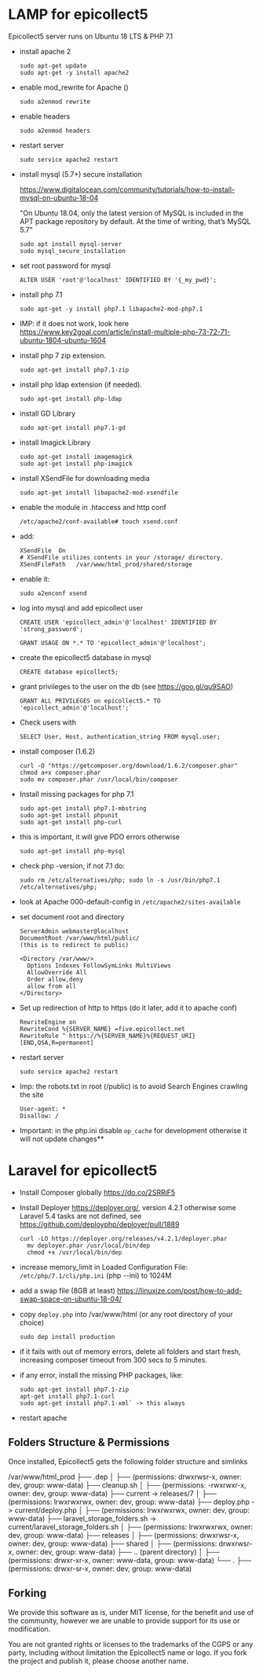 # LAMP for epicollect5

Epicollect5 server runs on Ubuntu 18 LTS & PHP 7.1

- install apache 2
  ```
  sudo apt-get update
  sudo apt-get -y install apache2

- enable mod_rewrite for Apache ()
  ```
  sudo a2enmod rewrite
- enable headers
  ```
  sudo a2enmod headers
- restart server
  ```
  sudo service apache2 restart
- install mysql (5.7+) secure installation

  https://www.digitalocean.com/community/tutorials/how-to-install-mysql-on-ubuntu-18-04

  "On Ubuntu 18.04, only the latest version of MySQL is included in the APT package repository by default. At the time
  of writing, that’s MySQL 5.7"

  ```
  sudo apt install mysql-server
  sudo mysql_secure_installation
- set root password for mysql
  ```
  ALTER USER 'root'@'localhost' IDENTIFIED BY '{_my_pwd}';
- install php 7.1
  ```
  sudo apt-get -y install php7.1 libapache2-mod-php7.1
- IMP: if it does not work, look here
  https://www.key2goal.com/article/install-multiple-php-73-72-71-ubuntu-1804-ubuntu-1604

- install php 7 zip extension.
  ```
  sudo apt-get install php7.1-zip 
- install php ldap extension (if needed).
  ```
  sudo apt-get install php-ldap
- install GD Library
  ```
  sudo apt-get install php7.1-gd
- install Imagick Library
  ```
  sudo apt-get install imagemagick
  sudo apt-get install php-imagick
- install XSendFile for downloading media
  ```
  sudo apt-get install libapache2-mod-xsendfile
- enable the module in .htaccess and http conf
  ```
  /etc/apache2/conf-available# touch xsend.conf
- add:
  ```
  XSendFile  On
  # XSendFile utilizes contents in your /storage/ directory.
  XSendFilePath   /var/www/html_prod/shared/storage

- enable it:
  ```
  sudo a2enconf xsend
- log into mysql and add epicollect user
  ```  
  CREATE USER 'epicollect_admin'@'localhost' IDENTIFIED BY 'strong_password';

  GRANT USAGE ON *.* TO 'epicollect_admin'@'localhost';
- create the epicollect5 database in mysql
  ```
  CREATE database epicollect5;
- grant privileges to the user on the db (see https://goo.gl/qu9SAO)
  ```
  GRANT ALL PRIVILEGES on epicollect5.* TO 'epicollect_admin'@'localhost';`
- Check users with
  ```
  SELECT User, Host, authentication_string FROM mysql.user;
- install composer (1.6.2)
  ```
  curl -O "https://getcomposer.org/download/1.6.2/composer.phar"
  chmod a+x composer.phar
  sudo mv composer.phar /usr/local/bin/composer
- Install missing packages for php 7.1
  ```
  sudo apt-get install php7.1-mbstring
  sudo apt-get install phpunit
  sudo apt-get install php-curl

- this is important, it will give PDO errors otherwise
  ```
  sudo apt-get install php-mysql
- check php -version, if not 7.1 do:
  ```
  sudo rm /etc/alternatives/php; sudo ln -s /usr/bin/php7.1 /etc/alternatives/php;

- look at Apache 000-default-config in `/etc/apache2/sites-available`

- set document root and directory
  ```
  ServerAdmin webmaster@localhost
  DocumentRoot /var/www/html/public/
  (this is to redirect to public)

  <Directory /var/www/>
    Options Indexes FollowSymLinks MultiViews
    AllowOverride All
    Order allow,deny
    allow from all
  </Directory>
- Set up redirection of http to https (do it later, add it to apache conf)
  ```
  RewriteEngine on
  RewriteCond %{SERVER_NAME} =five.epicollect.net
  RewriteRule ^ https://%{SERVER_NAME}%{REQUEST_URI} [END,QSA,R=permanent]
- restart server
  ```
  sudo service apache2 restart
- Imp: the robots.txt in root (/public) is to avoid Search Engines crawling the site
  ```
  User-agent: *
  Disallow: /
- Important: in the php.ini disable `op_cache` for development otherwise it will not update changes**

# Laravel for epicollect5

- Install Composer globally https://do.co/2SRRiF5
- Install Deployer https://deployer.org/, version 4.2.1 otherwise some Laravel 5.4 tasks are not defined,
  see https://github.com/deployphp/deployer/pull/1889
  ```
  curl -LO https://deployer.org/releases/v4.2.1/deployer.phar
    mv deployer.phar /usr/local/bin/dep
    chmod +x /usr/local/bin/dep
  ```

- increase memory_limit in Loaded Configuration File:         `/etc/php/7.1/cli/php.ini` (php --ini) to 1024M
- add a swap file (8GB at least)
  https://linuxize.com/post/how-to-add-swap-space-on-ubuntu-18-04/
- copy `deploy.php` into /var/www/html (or any root directory of your choice)
  ```
  sudo dep install production
- if it fails with out of memory errors, delete all folders and start fresh, increasing composer timeout from 300 secs
  to 5 minutes.
- if any error, install the missing PHP packages, like:
  ``` 
  sudo apt-get install php7.1-zip
  apt-get install php7.1-curl
  sudo apt-get install php7.1-xml` -> this always

- restart apache

## Folders Structure & Permissions

Once installed, Epicollect5 gets the following folder structure and simlinks

/var/www/html_prod
├── .dep
│ ├── (permissions: drwxrwsr-x, owner: dev, group: www-data)
├── cleanup.sh
│ ├── (permissions: -rwxrwxr-x, owner: dev, group: www-data)
├── current -> releases/7
│ ├── (permissions: lrwxrwxrwx, owner: dev, group: www-data)
├── deploy.php -> current/deploy.php
│ ├── (permissions: lrwxrwxrwx, owner: dev, group: www-data)
├── laravel_storage_folders.sh -> current/laravel_storage_folders.sh
│ ├── (permissions: lrwxrwxrwx, owner: dev, group: www-data)
├── releases
│ ├── (permissions: drwxrwsr-x, owner: dev, group: www-data)
├── shared
│ ├── (permissions: drwxrwsr-x, owner: dev, group: www-data)
├── .. (parent directory)
│ ├── (permissions: drwxr-xr-x, owner: www-data, group: www-data)
└── .
├── (permissions: drwxr-sr-x, owner: dev, group: www-data)

## Forking

We provide this software as is, under MIT license, for the benefit and use of the community, however we are unable to
provide support for its use or modification.

You are not granted rights or licenses to the trademarks of the CGPS or any party, including without limitation the
Epicollect5 name or logo.
If you fork the project and publish it, please choose another name.





